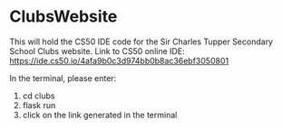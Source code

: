 # ClubsWebsite
This will hold the CS50 IDE code for the Sir Charles Tupper Secondary School Clubs website.
Link to CS50 online IDE: https://ide.cs50.io/4afa9b0c3d974bb0b8ac36ebf3050801

In the terminal, please enter:
1. cd clubs
2. flask run
3. click on the link generated in the terminal
